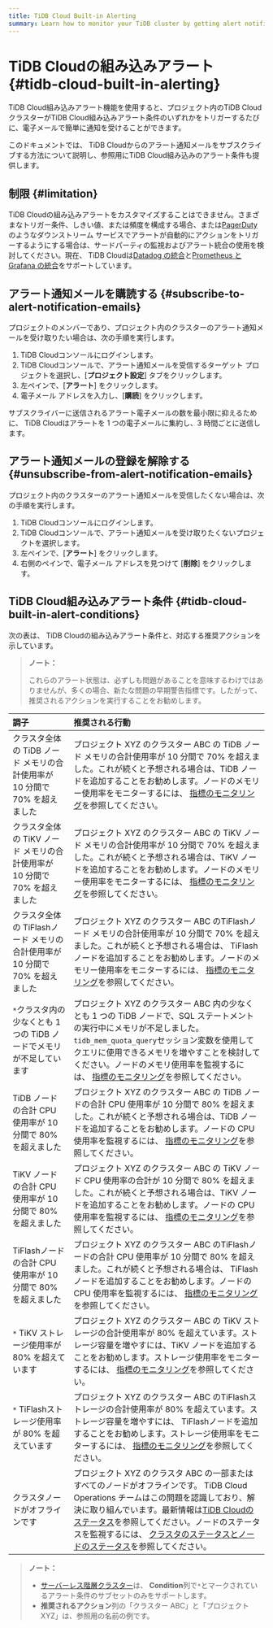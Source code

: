 ```yaml
---
title: TiDB Cloud Built-in Alerting
summary: Learn how to monitor your TiDB cluster by getting alert notification emails from TiDB Cloud.
---
```


# TiDB Cloudの組み込みアラート {#tidb-cloud-built-in-alerting}

TiDB Cloud組み込みアラート機能を使用すると、プロジェクト内のTiDB CloudクラスターがTiDB Cloud組み込みアラート条件のいずれかをトリガーするたびに、電子メールで簡単に通知を受けることができます。

このドキュメントでは、 TiDB Cloudからのアラート通知メールをサブスクライブする方法について説明し、参照用にTiDB Cloud組み込みのアラート条件も提供します。

## 制限 {#limitation}

TiDB Cloudの組み込みアラートをカスタマイズすることはできません。さまざまなトリガー条件、しきい値、または頻度を構成する場合、または[PagerDuty](https://www.pagerduty.com/docs/guides/datadog-integration-guide/)のようなダウンストリーム サービスでアラートが自動的にアクションをトリガーするようにする場合は、サードパーティの監視およびアラート統合の使用を検討してください。現在、 TiDB Cloudは[Datadog の統合](/tidb-cloud/monitor-datadog-integration.md)と[Prometheus と Grafana の統合](/tidb-cloud/monitor-prometheus-and-grafana-integration.md)をサポートしています。

## アラート通知メールを購読する {#subscribe-to-alert-notification-emails}

プロジェクトのメンバーであり、プロジェクト内のクラスターのアラート通知メールを受け取りたい場合は、次の手順を実行します。

1.  TiDB Cloudコンソールにログインします。
2.  TiDB Cloudコンソールで、アラート通知メールを受信するターゲット プロジェクトを選択し、[**プロジェクト設定**] タブをクリックします。
3.  左ペインで、[**アラート**] をクリックします。
4.  電子メール アドレスを入力し、[**購読**] をクリックします。

サブスクライバーに送信されるアラート電子メールの数を最小限に抑えるために、 TiDB Cloudはアラートを 1 つの電子メールに集約し、3 時間ごとに送信します。

## アラート通知メールの登録を解除する {#unsubscribe-from-alert-notification-emails}

プロジェクト内のクラスターのアラート通知メールを受信したくない場合は、次の手順を実行します。

1.  TiDB Cloudコンソールにログインします。
2.  TiDB Cloudコンソールで、アラート通知メールを受け取りたくないプロジェクトを選択します。
3.  左ペインで、[**アラート**] をクリックします。
4.  右側のペインで、電子メール アドレスを見つけて [**削除**] をクリックします。

## TiDB Cloud組み込みアラート条件 {#tidb-cloud-built-in-alert-conditions}

次の表は、 TiDB Cloudの組み込みアラート条件と、対応する推奨アクションを示しています。

> **ノート：**
>
> これらのアラート状態は、必ずしも問題があることを意味するわけではありませんが、多くの場合、新たな問題の早期警告指標です。したがって、推奨されるアクションを実行することをお勧めします。

| 調子                                              | 推奨される行動                                                                                                                                                                                                                                                                              |
| :---------------------------------------------- | :----------------------------------------------------------------------------------------------------------------------------------------------------------------------------------------------------------------------------------------------------------------------------------- |
| クラスタ全体の TiDB ノード メモリの合計使用率が 10 分間で 70% を超えました   | プロジェクト XYZ のクラスター ABC の TiDB ノード メモリの合計使用率が 10 分間で 70% を超えました。これが続くと予想される場合は、TiDB ノードを追加することをお勧めします。ノードのメモリー使用率をモニターするには、 [指標のモニタリング](/tidb-cloud/monitor-tidb-cluster.md#monitoring-metrics)を参照してください。                                                                              |
| クラスタ全体の TiKV ノード メモリの合計使用率が 10 分間で 70% を超えました   | プロジェクト XYZ のクラスター ABC の TiKV ノード メモリの合計使用率が 10 分間で 70% を超えました。これが続くと予想される場合は、TiKV ノードを追加することをお勧めします。ノードのメモリー使用率をモニターするには、 [指標のモニタリング](/tidb-cloud/monitor-tidb-cluster.md#monitoring-metrics)を参照してください。                                                                              |
| クラスタ全体の TiFlashノード メモリの合計使用率が 10 分間で 70% を超えました | プロジェクト XYZ のクラスター ABC のTiFlashノード メモリの合計使用率が 10 分間で 70% を超えました。これが続くと予想される場合は、 TiFlashノードを追加することをお勧めします。ノードのメモリー使用率をモニターするには、 [指標のモニタリング](/tidb-cloud/monitor-tidb-cluster.md#monitoring-metrics)を参照してください。                                                                          |
| `*`クラスタ内の少なくとも 1 つの TiDB ノードでメモリが不足しています        | プロジェクト XYZ のクラスター ABC 内の少なくとも 1 つの TiDB ノードで、SQL ステートメントの実行中にメモリが不足しました。 `tidb_mem_quota_query`セッション変数を使用してクエリに使用できるメモリを増やすことを検討してください。ノードのメモリ使用率を監視するには、 [指標のモニタリング](/tidb-cloud/monitor-tidb-cluster.md#monitoring-metrics)を参照してください。                                              |
| TiDB ノードの合計 CPU 使用率が 10 分間で 80% を超えました          | プロジェクト XYZ のクラスター ABC の TiDB ノードの合計 CPU 使用率が 10 分間で 80% を超えました。これが続くと予想される場合は、TiDB ノードを追加することをお勧めします。ノードの CPU 使用率を監視するには、 [指標のモニタリング](/tidb-cloud/monitor-tidb-cluster.md#monitoring-metrics)を参照してください。                                                                              |
| TiKV ノードの合計 CPU 使用率が 10 分間で 80% を超えました          | プロジェクト XYZ のクラスター ABC の TiKV ノード CPU 使用率の合計が 10 分間で 80% を超えました。これが続くと予想される場合は、TiKV ノードを追加することをお勧めします。ノードの CPU 使用率を監視するには、 [指標のモニタリング](/tidb-cloud/monitor-tidb-cluster.md#monitoring-metrics)を参照してください。                                                                              |
| TiFlashノードの合計 CPU 使用率が 10 分間で 80% を超えました        | プロジェクト XYZ のクラスター ABC のTiFlashノードの合計 CPU 使用率が 10 分間で 80% を超えました。これが続くと予想される場合は、 TiFlashノードを追加することをお勧めします。ノードの CPU 使用率を監視するには、 [指標のモニタリング](/tidb-cloud/monitor-tidb-cluster.md#monitoring-metrics)を参照してください。                                                                          |
| `*` TiKV ストレージ使用率が 80% を超えています                  | プロジェクト XYZ のクラスター ABC の TiKV ストレージの合計使用率が 80% を超えています。ストレージ容量を増やすには、TiKV ノードを追加することをお勧めします。ストレージ使用率をモニターするには、 [指標のモニタリング](/tidb-cloud/monitor-tidb-cluster.md#monitoring-metrics)を参照してください。                                                                                          |
| `*` TiFlashストレージ使用率が 80% を超えています                | プロジェクト XYZ のクラスター ABC のTiFlashストレージの合計使用率が 80% を超えています。ストレージ容量を増やすには、 TiFlashノードを追加することをお勧めします。ストレージ使用率をモニターするには、 [指標のモニタリング](/tidb-cloud/monitor-tidb-cluster.md#monitoring-metrics)を参照してください。                                                                                      |
| クラスタノードがオフラインです                                 | プロジェクト XYZ のクラスタ ABC の一部またはすべてのノードがオフラインです。 TiDB Cloud Operations チームはこの問題を認識しており、解決に取り組んでいます。最新情報は[TiDB Cloudのステータス](https://status.tidbcloud.com/)を参照してください。ノードのステータスを監視するには、 [クラスタのステータスとノードのステータス](/tidb-cloud/monitor-tidb-cluster.md#cluster-status-and-node-status)を参照してください。 |

> **ノート：**
>
> -   [サーバーレス階層クラスター](/tidb-cloud/select-cluster-tier.md#serverless-tier)は、 **Condition**列で`*`とマークされているアラート条件のサブセットのみをサポートします。
> -   **推奨されるアクション**列の「クラスター ABC」と「プロジェクト XYZ」は、参照用の名前の例です。
